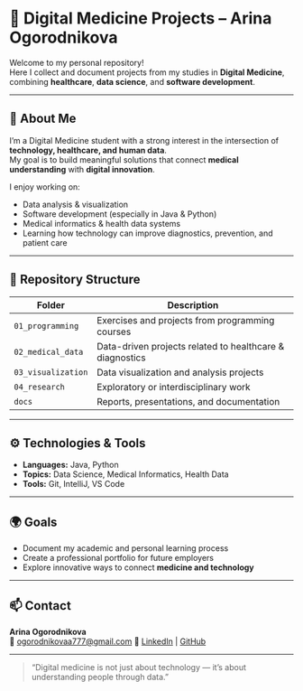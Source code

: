 # 🌿 Digital Medicine Projects – Arina Ogorodnikova

Welcome to my personal repository!  
Here I collect and document projects from my studies in **Digital Medicine**, combining **healthcare**, **data science**, and **software development**.

---

## 🧠 About Me

I’m a Digital Medicine student with a strong interest in the intersection of **technology, healthcare, and human data**.  
My goal is to build meaningful solutions that connect **medical understanding** with **digital innovation**.

I enjoy working on:
- Data analysis & visualization  
- Software development (especially in Java & Python)  
- Medical informatics & health data systems  
- Learning how technology can improve diagnostics, prevention, and patient care  

---

## 🧩 Repository Structure

| Folder | Description |
|--------|--------------|
| `01_programming` | Exercises and projects from programming courses |
| `02_medical_data` | Data-driven projects related to healthcare & diagnostics |
| `03_visualization` | Data visualization and analysis projects |
| `04_research` | Exploratory or interdisciplinary work |
| `docs` | Reports, presentations, and documentation |


---

## ⚙️ Technologies & Tools

- **Languages:** Java, Python 
- **Topics:** Data Science, Medical Informatics, Health Data  
- **Tools:** Git, IntelliJ, VS Code 

---

## 🌍 Goals

- Document my academic and personal learning process  
- Create a professional portfolio for future employers  
- Explore innovative ways to connect **medicine and technology**

---

## 📫 Contact

**Arina Ogorodnikova**  
📧 ogorodnikovaa777@gmail.com 
🔗 [LinkedIn]() | [GitHub]()

---

> “Digital medicine is not just about technology — it’s about understanding people through data.”


